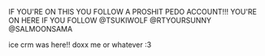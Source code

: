 IF YOU'RE ON THIS YOU FOLLOW A PROSHIT PEDO ACCOUNT!!!
YOU'RE ON HERE IF YOU FOLLOW
@TSUKIWOLF
@RTYOURSUNNY
@SALMOONSAMA




ice crm was here!!
doxx me or whatever :3
